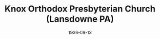 ---
date: &id001 1936-06-13
end_date: null
location:
  address: 311 North Lansdowne Avenue
  city: Lansdowne
  state: PA
minister:
- end: 1939-01-01
  name: John Thwing
  start: 1936-06-13
  type: Pastor
- end: 1943-01-01
  name: George Marston
  start: 1940-01-01
  type: Pastor
- end: 1946-01-01
  name: William Welmers
  start: 1943-01-01
  type: Pastor
- end: 1948-01-01
  name: C. Alan Tichenor
  start: 1946-01-01
  type: Pastor
- end: 1962-01-01
  name: David Freeman
  start: 1949-01-01
  type: Pastor
- end: 1990-01-01
  name: Karl Hubenthal
  start: 1976-01-01
  type: Pastor
- end: 2005-01-01
  name: W. Scott Emery
  start: 1991-01-01
  type: Pastor
- end: null
  name: Jeffrey C. Waddington
  start: 2012-01-01
  type: Pastor
ministers:
- John Thwing
- George Marston
- William Welmers
- C. Alan Tichenor
- David Freeman
- Karl Hubenthal
- W. Scott Emery
- Jeffrey C. Waddington
name: Knox Orthodox Presbyterian Church
names: null
origination_date: *id001
raw_data: 'PA Lansdowne


  Knox Orthodox Presbyterian Church (June 13, 1936- )

  (augmented by addition of Grace/New Covenant OPC, Philadelphia, 1950)

  311 North Lansdowne Avenue

  Pastors: John Thwing, 1936-39

  George Marston, 1940-43

  William Welmers, 1943-46

  C. Alan Tichenor, 1946-48

  David Freeman, 1949-62

  Karl Hubenthal, 1976-90

  W. Scott Emery, 1991-2005

  Jeffrey C. Waddington, 2012-

  '
received_from: null
states:
- PA
status:
  active: true
  end_date: null
  reason: null
  received_from: null
  withdrawal_to: null
title: Knox Orthodox Presbyterian Church (Lansdowne PA)
year_established:
- 1936

---